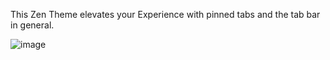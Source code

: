 This Zen Theme elevates your Experience with pinned tabs and the tab bar in general.

![image](https://github.com/user-attachments/assets/f3c1f63a-a075-4b83-a002-d1f0914942d3)

